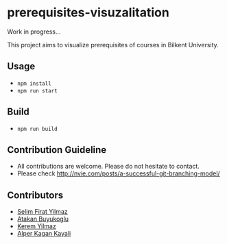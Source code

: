 # prerequisites-visuzalitation
Work in progress...

This project aims to visualize prerequisites of courses in Bilkent University.

## Usage
* `npm install`
* `npm run start`

## Build
* `npm run build`

## Contribution Guideline
* All contributions are welcome. Please do not hesitate to contact.
* Please check http://nvie.com/posts/a-successful-git-branching-model/

## Contributors
* [Selim Firat Yilmaz](https://github.com/mrsfy)
* [Atakan Buyukoglu](https://github.com/atakanbuyukoglu)
* [Kerem Yilmaz](https://github.com/mrkeremyilmaz)
* [Alper Kagan Kayali](https://github.com/alperkagankayali)
